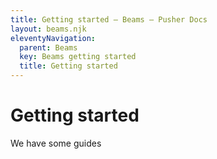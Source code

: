 ```yaml
---
title: Getting started — Beams — Pusher Docs
layout: beams.njk
eleventyNavigation:
  parent: Beams
  key: Beams getting started
  title: Getting started
---
```


# Getting started

We have some guides
